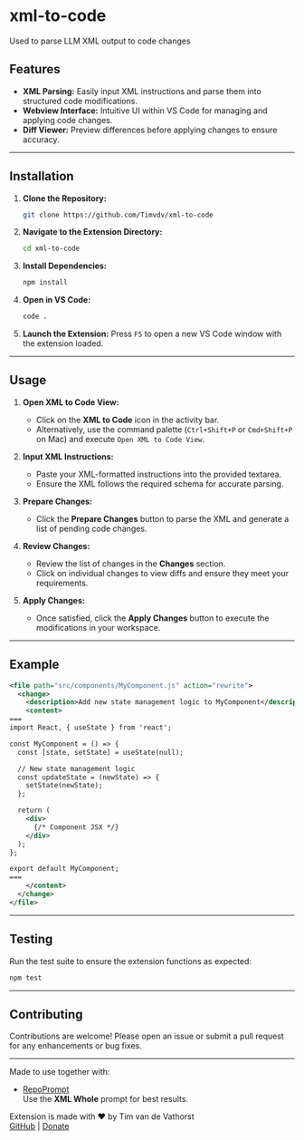 # xml-to-code

Used to parse LLM XML output to code changes

## Features

- **XML Parsing:** Easily input XML instructions and parse them into structured code modifications.
- **Webview Interface:** Intuitive UI within VS Code for managing and applying code changes.
- **Diff Viewer:** Preview differences before applying changes to ensure accuracy.

---

## Installation

1. **Clone the Repository:**

   ```bash
   git clone https://github.com/Timvdv/xml-to-code
   ```

2. **Navigate to the Extension Directory:**

   ```bash
   cd xml-to-code
   ```

3. **Install Dependencies:**

   ```bash
   npm install
   ```

4. **Open in VS Code:**

   ```bash
   code .
   ```

5. **Launch the Extension:**
   Press `F5` to open a new VS Code window with the extension loaded.

---

## Usage

1. **Open XML to Code View:**

   - Click on the **XML to Code** icon in the activity bar.
   - Alternatively, use the command palette (`Ctrl+Shift+P` or `Cmd+Shift+P` on Mac) and execute `Open XML to Code View`.

2. **Input XML Instructions:**

   - Paste your XML-formatted instructions into the provided textarea.
   - Ensure the XML follows the required schema for accurate parsing.

3. **Prepare Changes:**

   - Click the **Prepare Changes** button to parse the XML and generate a list of pending code changes.

4. **Review Changes:**

   - Review the list of changes in the **Changes** section.
   - Click on individual changes to view diffs and ensure they meet your requirements.

5. **Apply Changes:**

   - Once satisfied, click the **Apply Changes** button to execute the modifications in your workspace.

---

## Example

```xml
<file path="src/components/MyComponent.js" action="rewrite">
  <change>
    <description>Add new state management logic to MyComponent</description>
    <content>
===
import React, { useState } from 'react';

const MyComponent = () => {
  const [state, setState] = useState(null);

  // New state management logic
  const updateState = (newState) => {
    setState(newState);
  };

  return (
    <div>
      {/* Component JSX */}
    </div>
  );
};

export default MyComponent;
===
    </content>
  </change>
</file>
```

---

## Testing

Run the test suite to ensure the extension functions as expected:

```bash
npm test
```

---

## Contributing

Contributions are welcome! Please open an issue or submit a pull request for any enhancements or bug fixes.

---

Made to use together with:

- [RepoPrompt](https://repoprompt.com)\
  Use the **XML Whole** prompt for best results.

Extension is made with ❤️ by Tim van de Vathorst\
[GitHub](https://github.com/Timvdv/xml-to-code) | [Donate](https://www.paypal.me/timvandevathorst)

